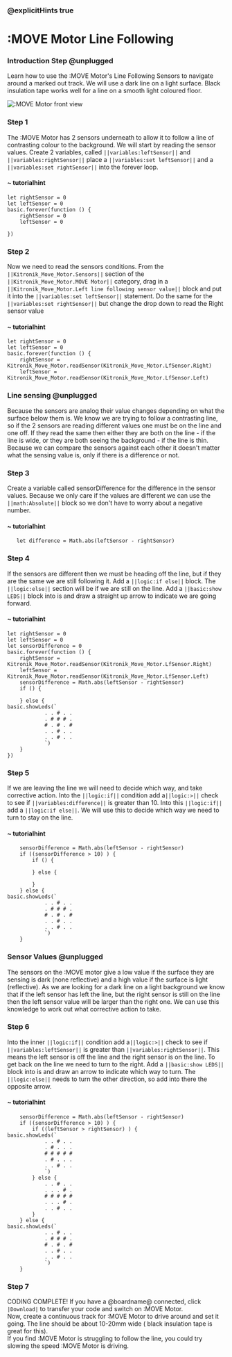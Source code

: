 ### @explicitHints true

# :MOVE Motor Line Following

### Introduction Step @unplugged
Learn how to use the :MOVE Motor's Line Following Sensors to navigate around a marked out track.
We will use a dark line on a light surface. Black insulation tape works well for a line on a smooth light coloured floor.

![:MOVE Motor front view](https://KitronikLtd.github.io/pxt-kitronik-move-motor/assets/move-motor-front.jpg)

### Step 1
The :MOVE Motor has 2 sensors underneath to allow it to follow a line of contrasting colour to the background. 
We will start by reading the sensor values. 
Create 2 variables, called ``||variables:leftSensor||`` and ``||variables:rightSensor||``
place a ``||variables:set leftSensor||`` and a  ``||variables:set rightSensor||`` into the forever loop.

#### ~ tutorialhint
```blocks
let rightSensor = 0
let leftSensor = 0
basic.forever(function () {
    rightSensor = 0
    leftSensor = 0

})
```

### Step 2
Now we need to read the sensors conditions. From the ``||Kitronik_Move_Motor.Sensors||`` section of the ``||Kitronik_Move_Motor.MOVE Motor||`` category, drag in a ``||Kitronik_Move_Motor.Left line following sensor value||`` block and put it into the ``||variables:set leftSensor||``  statement. Do the same for the ``||variables:set rightSensor||``  but change the drop down to read the Right sensor value

#### ~ tutorialhint
```blocks
let rightSensor = 0
let leftSensor = 0
basic.forever(function () {
    rightSensor = Kitronik_Move_Motor.readSensor(Kitronik_Move_Motor.LfSensor.Right)
    leftSensor = Kitronik_Move_Motor.readSensor(Kitronik_Move_Motor.LfSensor.Left)
```

### Line sensing @unplugged

Because the sensors are analog their value changes depending on what the surface below them is. We know we are trying to follow a contrasting line, so if the 2 sensors are reading different values one must be on the line and one off. If they read the same then either they are both on the line - if the line is wide, or they are both seeing the background - if the line is thin. Because we can compare the sensors against each other it doesn't matter what the sensing value is, only if there is a difference or not. 

### Step 3
Create a variable called sensorDifference for the difference in the sensor values.
Because we only care if the values are different we can use the ``||math:Absolute||`` block so we don't have to worry about a negative number. 

#### ~ tutorialhint
```blocks
   let difference = Math.abs(leftSensor - rightSensor)
```

### Step 4
If the sensors are different then we must be heading off the line, but if they are the same we are still following it. Add a ``||logic:if else||`` block. The ``||logic:else||`` section will be if we are still on the line. Add a ``||basic:show LEDS||`` block into is and draw a straight up arrow to indicate we are going forward.

#### ~ tutorialhint
```blocks
let rightSensor = 0
let leftSensor = 0
let sensorDifference = 0
basic.forever(function () {
    rightSensor = Kitronik_Move_Motor.readSensor(Kitronik_Move_Motor.LfSensor.Right)
    leftSensor = Kitronik_Move_Motor.readSensor(Kitronik_Move_Motor.LfSensor.Left)
    sensorDifference = Math.abs(leftSensor - rightSensor)
    if () {

    } else {
basic.showLeds(`
            . . # . .
            . # # # .
            # . # . #
            . . # . .
            . . # . .
            `)
    }
})
```

### Step 5
If we are leaving the line we will need to decide which way, and take corrective action. Into the ``||logic:if||`` condition add a``||logic:>||`` check to see if ``||variables:difference||`` is greater than 10. Into this ``||logic:if||`` add a ``||logic:if else||``. We will use this to decide which way we need to turn to stay on the line.

#### ~ tutorialhint
```blocks
    sensorDifference = Math.abs(leftSensor - rightSensor)
    if ((sensorDifference > 10) ) {
        if () {

        } else {
        
        }
    } else {
basic.showLeds(`
            . . # . .
            . # # # .
            # . # . #
            . . # . .
            . . # . .
            `)
    }
```
### Sensor Values @unplugged
The sensors on the :MOVE motor give a low value if the surface they are sensing is dark (none reflective) and a high value if the surface is light (reflective).
As we are looking for a dark line on a light background we know that if the left sensor has left the line, but the right sensor is still on the line then the left sensor value will be larger than the right one. We can use this knowledge to work out what corrective action to take.

### Step 6
Into the inner ``||logic:if||`` condition add a``||logic:>||`` check to see if ``||variables:leftSensor||`` is greater than ``||variables:rightSensor||``. This means the left sensor is off the line and the right sensor is on the line. To get back on the line we need to turn to the right. Add a ``||basic:show LEDS||`` block into is and draw an arrow to indicate which way to turn. The ``||logic:else||`` needs to turn the other direction, so add into there the opposite arrow.


#### ~ tutorialhint
```blocks
    sensorDifference = Math.abs(leftSensor - rightSensor)
    if ((sensorDifference > 10) ) {
        if ((leftSensor > rightSensor) ) {
basic.showLeds(`
            . . # . .
            . # . . .
            # # # # #
            . # . . .
            . . # . .
            `)
        } else {
            . . # . .
            . . . # .
            # # # # #
            . . . # .
            . . # . .
        }
    } else {
basic.showLeds(`
            . . # . .
            . # # # .
            # . # . #
            . . # . .
            . . # . .
            `)
    }
```

### Step 7
CODING COMPLETE! If you have a @boardname@ connected, click ``|Download|`` to transfer your code and switch on :MOVE Motor.  
Now, create a continuous track for :MOVE Motor to drive around and set it going. The line should be about 10-20mm wide ( black insulation tape is great for this).  
If you find :MOVE Motor is struggling to follow the line, you could try slowing the speed :MOVE Motor is driving.
